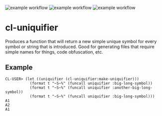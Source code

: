 ![example workflow](https://github.com/gpcz/cl-uniquifier/actions/workflows/testsbcl.yml/badge.svg)
![example workflow](https://github.com/gpcz/cl-uniquifier/actions/workflows/testccl.yml/badge.svg)
![example workflow](https://github.com/gpcz/cl-uniquifier/actions/workflows/testecl.yml/badge.svg)

# cl-uniquifier
Produces a function that will return a new simple unique symbol for every symbol or string that is introduced.  Good for generating files that require simple names for things, code obfuscation, etc.

## Example
```
CL-USER> (let ((uniquifier (cl-uniquifier:make-uniquifier)))
           (format t "~S~%" (funcall uniquifier :big-long-symbol))
           (format t "~S~%" (funcall uniquifier :another-big-long-symbol))
           (format t "~S~%" (funcall uniquifier :big-long-symbol)))
A1
A2
A1
```